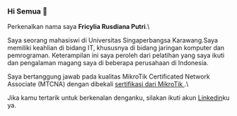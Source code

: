### Hi Semua 👋
Perkenalkan nama saya **Fricylia Rusdiana Putri**.\

Saya seorang mahasiswi di Universitas Singaperbangsa Karawang.Saya memiliki keahlian di bidang IT, khususnya di bidang jaringan komputer dan pemrograman. Keterampilan ini saya peroleh dari pelatihan yang saya ikuti dan pengalaman magang saya di beberapa perusahaan di Indonesia.

Saya bertanggung jawab pada kualitas MikroTik Certificated Network Associate (MTCNA) dengan dibekali [sertifikasi dari MikroTik ](https://mikrotik.com/client/certificate).\

Jika kamu tertarik untuk berkenalan denganku, silakan ikuti akun [Linkedin](https://www.linkedin.com/in/fricylia-rusdiana-putri-2b185b208//)ku ya.

